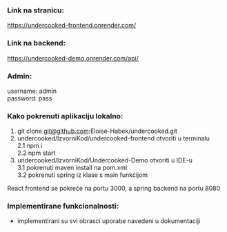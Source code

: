 ### Link na stranicu:
https://undercooked-frontend.onrender.com/

### Link na backend:
https://undercooked-demo.onrender.com/api/

### Admin:
username: admin \
password: pass

### Kako pokrenuti aplikaciju lokalno:

1. git clone git@github.com:Eloise-Habek/undercooked.git
2. undercooked/IzvorniKod/undercooked-frontend otvoriti u terminalu \
   2.1 npm i \
   2.2 npm start 
3. undercooked/IzvorniKod/Undercooked-Demo otvoriti u IDE-u \
   3.1 pokrenuti maven install na pom.xml \
   3.2 pokrenuti spring iz klase s main funkcijom 

React frontend se pokreće na portu 3000, a spring backend na portu 8080

### Implementirane funkcionalnosti:
- implementirani su svi obrasci uporabe navedeni u dokumentaciji
